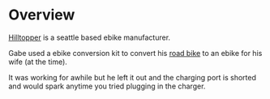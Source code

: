 # Overview

[Hilltopper](https://hilltopperbikes.com/2019/02/20/all-american-seattle-born-and-bred/) is a seattle based ebike manufacturer. 

Gabe used a ebike conversion kit to convert his [road bike](https://www.statebicycle.com/) to an ebike for his wife (at the time). 

It was working for awhile but he left it out and the charging port is shorted and would spark anytime you tried plugging in the charger. 